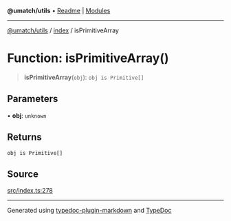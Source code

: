 **@umatch/utils** • [Readme](../../index.md) \| [Modules](../../modules.md)

***

[@umatch/utils](../../modules.md) / [index](../index.md) / isPrimitiveArray

# Function: isPrimitiveArray()

> **isPrimitiveArray**(`obj`): `obj is Primitive[]`

## Parameters

• **obj**: `unknown`

## Returns

`obj is Primitive[]`

## Source

[src/index.ts:278](https://github.com/umatch-oficial/utils/blob/7369e19/src/index.ts#L278)

***

Generated using [typedoc-plugin-markdown](https://www.npmjs.com/package/typedoc-plugin-markdown) and [TypeDoc](https://typedoc.org/)
